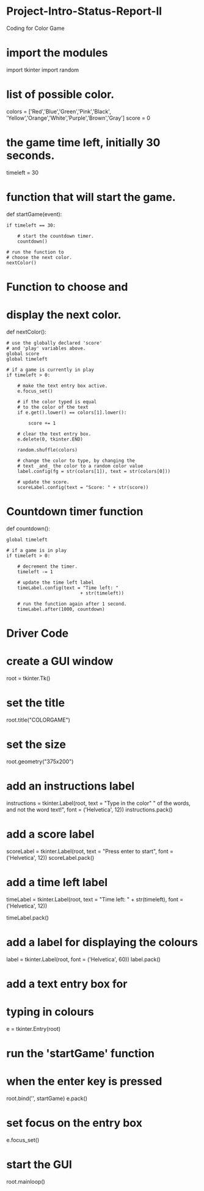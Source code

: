 # Project-Intro-Status-Report-ll
Coding for Color Game 

# import the modules  
import tkinter 
import random 
  
# list of possible color. 
colors = ['Red','Blue','Green','Pink','Black', 
           'Yellow','Orange','White','Purple','Brown','Gray'] 
score = 0
  
# the game time left, initially 30 seconds. 
timeleft = 30
  
# function that will start the game. 
def startGame(event): 
      
    if timeleft == 30: 
          
        # start the countdown timer. 
        countdown() 
          
    # run the function to 
    # choose the next color. 
    nextColor() 
  
# Function to choose and 
# display the next color. 
def nextColor(): 
  
    # use the globally declared 'score' 
    # and 'play' variables above. 
    global score 
    global timeleft 
  
    # if a game is currently in play 
    if timeleft > 0: 
  
        # make the text entry box active. 
        e.focus_set() 
  
        # if the color typed is equal 
        # to the color of the text 
        if e.get().lower() == colors[1].lower(): 
              
            score += 1
  
        # clear the text entry box. 
        e.delete(0, tkinter.END) 
          
        random.shuffle(colors) 
          
        # change the color to type, by changing the 
        # text _and_ the color to a random color value 
        label.config(fg = str(colors[1]), text = str(colors[0])) 
          
        # update the score. 
        scoreLabel.config(text = "Score: " + str(score)) 
  
  
# Countdown timer function  
def countdown(): 
  
    global timeleft 
  
    # if a game is in play 
    if timeleft > 0: 
  
        # decrement the timer. 
        timeleft -= 1
          
        # update the time left label 
        timeLabel.config(text = "Time left: "
                               + str(timeleft)) 
                                 
        # run the function again after 1 second. 
        timeLabel.after(1000, countdown) 
  
  
# Driver Code 
  
# create a GUI window 
root = tkinter.Tk() 
  
# set the title 
root.title("COLORGAME") 
  
# set the size 
root.geometry("375x200") 
  
# add an instructions label 
instructions = tkinter.Label(root, text = "Type in the color"
                        " of the words, and not the word text!", 
                                      font = ('Helvetica', 12)) 
instructions.pack()  
  
# add a score label 
scoreLabel = tkinter.Label(root, text = "Press enter to start", 
                                      font = ('Helvetica', 12)) 
scoreLabel.pack() 
  
# add a time left label 
timeLabel = tkinter.Label(root, text = "Time left: " +
              str(timeleft), font = ('Helvetica', 12)) 
                
timeLabel.pack() 
  
# add a label for displaying the colours 
label = tkinter.Label(root, font = ('Helvetica', 60)) 
label.pack() 
  
# add a text entry box for 
# typing in colours 
e = tkinter.Entry(root) 
  
# run the 'startGame' function  
# when the enter key is pressed 
root.bind('<Return>', startGame) 
e.pack() 
  
# set focus on the entry box 
e.focus_set() 
  
# start the GUI 
root.mainloop() 

